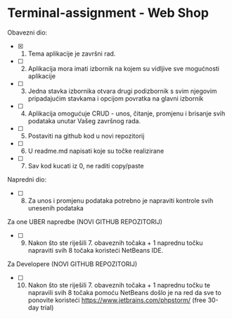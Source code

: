 # Terminal-assignment - Web Shop

Obavezni dio:
- [x] 1. Tema aplikacije je završni rad.
- [ ] 2. Aplikacija mora imati izbornik na kojem su vidljive sve mogućnosti aplikacije
- [ ] 3. Jedna stavka izbornika otvara drugi podizbornik s svim njegovim pripadajućim stavkama i opcijom povratka na glavni izbornik
- [ ] 4. Aplikacija omogućuje CRUD - unos, čitanje, promjenu i brisanje svih podataka unutar Vašeg završnog rada.
- [ ] 5. Postaviti na github kod u novi repozitorij
- [ ] 6. U readme.md napisati koje su točke realizirane
- [ ] 7. Sav kod kucati iz 0, ne raditi copy/paste

Napredni dio:
- [ ] 8. Za unos i promjenu podataka potrebno je napraviti kontrole svih unesenih podataka

Za one UBER napredbe (NOVI GITHUB REPOZITORIJ)
- [ ] 9. Nakon što ste riješili 7. obaveznih točaka + 1 naprednu točku napraviti svih 8 točaka koristeći NetBeans IDE.

Za Developere (NOVI GITHUB REPOZITORIJ)
- [ ] 10. Nakon što ste riješili 7. obaveznih točaka + 1 naprednu točku te napravili svih 8 točaka pomoću NetBeans došlo je na red da sve to ponovite koristeći  https://www.jetbrains.com/phpstorm/ (free 30-day trial) 

<!-- C:\Users\Filip\Documents\Edunova-2022\Terminal-assignment> -->